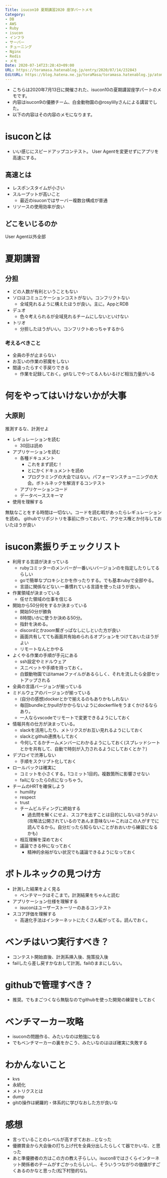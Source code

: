 ```yaml
---
Title: isucon10 夏期講習2020 座学パートメモ
Category:
- DB
- AWS
- Ruby
- isucon
- インフラ
- サーバー
- チューニング
- Nginx
- Redis
- メモ
Date: 2020-07-14T23:28:43+09:00
URL: https://toramasa.hatenablog.jp/entry/2020/07/14/232843
EditURL: https://blog.hatena.ne.jp/toraMasa/toramasa.hatenablog.jp/atom/entry/26006613598567302
---
```


- こちらは2020年7月13日に開催された、isucon10の夏期講習座学パートのメモです。
- 内容はisucon9の優勝チーム、白金動物園の@rosylillyさんによる講習でした。
- 以下の内容はその内容のメモになります。

# isuconとは
- いい感じにスピードアップコンテスト。
User Agentを変更せずにアプリを高速にする。

## 高速とは
- レスポンスタイムが小さい
- スループットが高いこと
  - 最近のisuconではサーバー複数台構成が普通
- リソースの使用効率が良い

## どこをいじるのか
User Agent以外全部

# 夏期講習
## 分担
- どの人数が有利ということもない
- ソロはコミュニケーションコストがない。コンフリクトない
  - 全域見れるように構えたほうが良い。主に。AppとRDB
- デュオ
  - 色々考えられるが全域見れるチームにしないといけない
- トリオ
  - 分担したほうがいい。コンフリクトめっちゃするから

### 考えるべきこと
- 全員の手が止まらない
- お互いの作業の邪魔をしない
- 間違ったらすぐ手戻りできる
  - 作業を記録しておく。gitなしでやってる人もいるけど相当力量がいる

# 何をやってはいけないかが大事
## 大原則
推測するな、計測せよ

- レギュレーションを読む
  - 30回は読め
- アプリケーションを読む
  - 各種ドキュメント
    - これをまず読む！
    - とにかくドキュメントを読め
    - プログラミングの大会ではない。パフォーマンスチューニングの大会。ボトルネックを解消するコンテスト
  - アプリケーションコード
  - データベーススキーマ
- 使用を理解する

無駄なことをする時間は一切ない。コードを読む暇があったらレギュレーションを読め。
githubでリポジトリを事前に作っておいて、アクセス権とか付与しておいたほうが良い

# isucon素振りチェックリスト
- 利用する言語が決まっている
  - rubyコミッターのメンバーが一番いいバージョンのを指定したりしてるらしい
  - goで簡単なプロキシとかを作ったりする。でも基本rubyで全部やる。
  - 言語に関係などない.一番慣れている言語を使ったほうが良い。
- 作業領域が決まっている
  - 任せた領域の仕事を信じる
- 開始から50分何をするか決まっている
  - 開始50分が勝負
  - 8時間いかに使うか決める50分。
  - 指針を決める。
  - discordとかzoom繋ぎっぱなしにしといた方が良い
  - 画面共有してても画面共有始められるオプションをつけておいたほうがよい
  - リモートなんとかやる
- よくやる作業の手順が手元にある
  - ssh設定やミドルウェア
  - スニペットや手順を持っておく。
  - 白銀動物園ではitamaeファイルがあるらしく、それを流したら全部セットアップされる
- 全員の言語バージョンが揃っている
- ミドルウェアのバージョンが揃っている
  - (自分の感想)dockerとかで揃えるのもありかもしれない
  - 毎回bundleとかpullがかからないようにdockerfileをうまくかけるならあり。
  - 一人ならvscodeでリモートで変更できるようにしておく
- 情報共有の仕方が決まっている。
  - slackを活用したり、メトリクスがお互い見れるようにしておく
  - slackとgithub連携もしておく
  - 今何してるかチームメンバーにわかるようにしておく(スプレッドシートとかを共有して、自動で時刻が入力されるようにしておくとか？)
- デプロイで渋滞しない
  - 手順をスクリプト化しておく
- ロールバックは確実に
  - コミットを小さくする。1コミット1目的。複数箇所に影響させない
  - failになったら0点になっちゃう。
- チームのHRTを確保しよう
  - humility
  - respect
  - trust
  - チームビルディングに終始する
    - 過去問を解くにせよ、スコアを出すことは目的にしないほうがよい(攻略法公開されているのであんま意味ない←これはこの人がすでに読んでるから。自分だったら知らないことがおおいから練習になるかも)
  - 相互理解を深めておく
  - 議論できる仲になっておく
    - 精神的余裕がない状況でも議論できるようになっておく

# ボトルネックの見つけ方
- 計測した結果をよく見る
  - ベンチマークはそこまで。計測結果をちゃんと読む
- アプリケーション仕様を理解する
  - isuconはユーザーストーリーのあるコンテスト
- スコア評価を理解する
  - 高速化手法はインターネットにたくさん転がってる。読んでおく。

# ベンチはいつ実行すべき？
- コンテスト開始直後、計測系挿入後、施策投入後
- failしたら差し戻すかなおして計測。failのままにしない。

# githubで管理すべき？
- 推奨。でもまごつくなら無駄なのでgithubを使った開発の練習をしておく

# ベンチマーカー攻略
- isuconの問題作る、みたいなのは勉強になる
- でもベンチマーカーの裏をかこう、みたいなのはほぼ確実に失敗する


# わかんないこと
- kvs
- 永続化
- メトリクスとは
- dump
- gitの操作は網羅的・体系的に学びなおした方が良いな

# 感想
- 言っていることのレベルが高すぎておお...となった
- 優勝賞金から大会後の打ち上げ代を全員分出したらしくて器でかいな、と思った
- あと準優勝者の方はこの方の教え子らしい。isucon8ではさくらインターネット関係者のチームがすごかったらしいし、そういうつながりの価値がすごくあるのかなと思った(松下村塾的な)。
